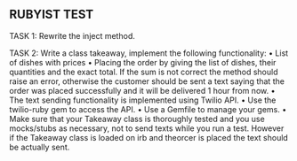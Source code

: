 RUBYIST TEST
-------------

TASK 1:
Rewrite the inject method.

TASK 2: 
Write a class takeaway, implement the following functionality:
• List of dishes with prices
• Placing the order by giving the list of dishes, their quantities and the exact total. If the sum is not correct the method should raise an error, otherwise the customer should be sent a text saying that the order was placed successfully and it will be delivered 1 hour from now.
• The text sending functionality is implemented using Twilio API.
• Use the twilio-ruby gem to access the API.
• Use a Gemfile to manage your gems.
• Make sure that your Takeaway class is thoroughly tested and you use mocks/stubs as necessary, not to send texts while you run a test. However if the Takeaway class is loaded on irb and theorcer is placed the text should be actually sent.